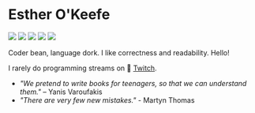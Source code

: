 # Esther O'Keefe
![](https://img.shields.io/badge/🌈-LGBTQIA+-ffdae9)
![](https://img.shields.io/badge/-Ada-00f591) 
![](https://img.shields.io/badge/-SPARK-491740)
![](https://img.shields.io/badge/-C%2B%2B-f34b7d)
![](https://img.shields.io/badge/-Nim-FFE963)

Coder bean, language dork. I like correctness and readability. Hello!

I rarely do programming streams on 🎥 [Twitch](https://twitch.tv/esthermations).

-  *"We pretend to write books for teenagers, so that we can understand them."* – Yanis Varoufakis
-  *"There are very few new mistakes."* - Martyn Thomas
